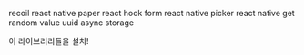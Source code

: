 recoil
react native paper
react hook form
react native picker
react native get random value
uuid
async storage

이 라이브러리들을 설치!
